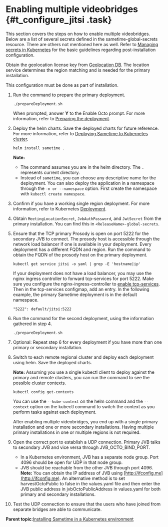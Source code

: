 # Enabling multiple videobridges {#t_configure_jitsi .task}

This section covers the steps on how to enable multiple videobridges. Below are a list of several secrets defined in the sametime-global-secrets resource. There are others not mentioned here as well. Refer to [Managing secrets in Kubernetes](managing_secrets_kubernetes.md) for the basic guidelines regarding post-installation configuration.

Obtain the geolocation license key from [Geolocation DB](https://geolocation-db.com/). The location service determines the region matching and is needed for the primary installation.

This configuration must be done as part of installation.

1.  Run the command to prepare the primary deployment.

    ``` {#codeblock_lzm_5lk_55b}
    ./prepareDeployment.sh
    ```

    When prompted, answer **Y** to the Enable Octo prompt. For more information, refer to [Preparing the deployment](t_meetings_configure_deployment.md).

2.  Deploy the helm charts. Save the deployed charts for future reference. For more information, refer to [Deploying Sametime to Kubernetes cluster](t_installing_deploy_st_kubernetes.md).

    ``` {#codeblock_pgr_pjh_y5b}
    helm install sametime .
    ```

    **Note:**

    -   The command assumes you are in the helm directory. The `.` represents current directory.
    -   Instead of `sametime`, you can choose any descriptive name for the deployment. You can also deploy the application in a namespace through the `-n or --namespace` option. First create the namespace with `kubectl create namespace`.
3.  Confirm if you have a working single region deployment. For more information, refer to Kubernetes [Deployment](https://kubernetes.io/docs/concepts/workloads/controllers/deployment/).

4.  Obtain `MeetingLocationSecret`, `JvbAuthPassword`, and `JwtSecret` from the primary installation. You can find this in `<ReleaseName>-global-secrets`.

5.  Ensure that the TCP primary Prosody is open on port 5222 for the secondary JVB to connect. The prosody host is accessible through the network load balancer if one is available in your deployment. Every deployment has a different FQDN and region. Run the command to obtain the FQDN of the prosody host on the primary deployment.

    ``` {#codeblock_dd2_kzh_y5b}
    kubectl get service jitsi -o yaml | grep -E 'hostname|ip'
    ```

    If your deployment does not have a load balancer, you may use the nginx ingress controller to forward tcp-services for port 5222. Make sure you configure the nginx-ingress-controller to [enable tcp-services](https://kubernetes.github.io/ingress-nginx/user-guide/exposing-tcp-udp-services/). Then in the tcp-services configmap, add an entry. In the following example, the primary Sametime deployment is in the default namespace.

    ``` {#codeblock_gzs_b13_y5b}
    "5222": default/jitsi:5222
    ```

6.  Run the command for the second deployment, using the information gathered in step 4.

    ``` {#codeblock_egn_qc4_v5b}
    ./prepareDeployment.sh 
    ```

7.  Optional: Repeat step 6 for every deployment if you have more than one primary or secondary installation.

8.  Switch to each remote regional cluster and deploy each deployment using helm. Save the deployed charts.

    **Note:** Assuming you use a single kubectl client to deploy against the primary and remote clusters, you can run the command to see the possible cluster contexts.

    ``` {#codeblock_pyl_xnh_y5b}
    kubectl config get-contexts
    ```

    You can use the `--kube-context` on the helm command and the `--context` option on the kubectl command to switch the context as you perform tasks against each deployment.

    After enabling multiple videobridges, you end up with a single primary installation and one or more secondary installations. Having multiple primary installations in one or multiple regions is not required.


1.  Open the correct port to establish a UDP connection. Primary JVB talks to secondary JVB and vice versa through JVB\_OCTO\_BIND\_PORT.

    -   In a Kubernetes environment, JVB has a separate node group. Port 4096 should be open for UDP in that node group.
    -   JVB should be reachable from the other JVB through port 4096.
    **Note:** You can obtain the IP address of JVB using [http://ifconfig.me](http://ifconfig.me). An alternative method is to set harvestOctoPublic to false in the values.yaml file and then enter the JVB public address in jvbOctoPublicAddress in values.yaml for both primary and secondary installations.

2.  Test the UDP connection to ensure that the users who have joined from separate bridges are able to communicate.

**Parent topic:**[Installing Sametime in a Kubernetes environment](installation_sametime_kubernetes.md)

